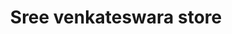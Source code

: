 ---
title: "Sree venkateswara store"
url: /puducherry/sree-venkateswara-store/
shop: Lebensmittel
---